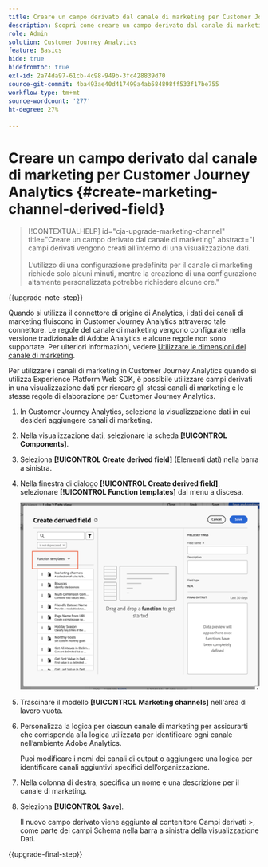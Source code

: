 ```yaml
---
title: Creare un campo derivato dal canale di marketing per Customer Journey Analytics
description: Scopri come creare un campo derivato dal canale di marketing per Customer Journey Analytics
role: Admin
solution: Customer Journey Analytics
feature: Basics
hide: true
hidefromtoc: true
exl-id: 2a74da97-61cb-4c98-949b-3fc428839d70
source-git-commit: 4ba493ae40d417499a4ab584898ff533f17be755
workflow-type: tm+mt
source-wordcount: '277'
ht-degree: 27%

---
```


# Creare un campo derivato dal canale di marketing per Customer Journey Analytics {#create-marketing-channel-derived-field}

<!-- markdownlint-disable MD034 -->

>[!CONTEXTUALHELP]
>id="cja-upgrade-marketing-channel"
>title="Creare un campo derivato dal canale di marketing"
>abstract="I campi derivati vengono creati all’interno di una visualizzazione dati.<br><br>L’utilizzo di una configurazione predefinita per il canale di marketing richiede solo alcuni minuti, mentre la creazione di una configurazione altamente personalizzata potrebbe richiedere alcune ore."

<!-- markdownlint-enable MD034 -->

{{upgrade-note-step}}

Quando si utilizza il connettore di origine di Analytics, i dati dei canali di marketing fluiscono in Customer Journey Analytics attraverso tale connettore. Le regole del canale di marketing vengono configurate nella versione tradizionale di Adobe Analytics e alcune regole non sono supportate. Per ulteriori informazioni, vedere [Utilizzare le dimensioni del canale di marketing](/help/use-cases/aa-data/marketing-channels.md).

Per utilizzare i canali di marketing in Customer Journey Analytics quando si utilizza Experience Platform Web SDK, è possibile utilizzare campi derivati in una visualizzazione dati per ricreare gli stessi canali di marketing e le stesse regole di elaborazione per Customer Journey Analytics.

1. In Customer Journey Analytics, seleziona la visualizzazione dati in cui desideri aggiungere canali di marketing.

1. Nella visualizzazione dati, selezionare la scheda **[!UICONTROL Components]**.

1. Seleziona **[!UICONTROL Create derived field]** (Elementi dati) nella barra a sinistra.

1. Nella finestra di dialogo **[!UICONTROL Create derived field]**, selezionare **[!UICONTROL Function templates]** dal menu a discesa.

   ![Creare modelli di funzione campo derivato](assets/derived-field-create.png)

1. Trascinare il modello **[!UICONTROL Marketing channels]** nell&#39;area di lavoro vuota.

1. Personalizza la logica per ciascun canale di marketing per assicurarti che corrisponda alla logica utilizzata per identificare ogni canale nell’ambiente Adobe Analytics.

   Puoi modificare i nomi dei canali di output o aggiungere una logica per identificare canali aggiuntivi specifici dell’organizzazione.

1. Nella colonna di destra, specifica un nome e una descrizione per il canale di marketing.

1. Seleziona **[!UICONTROL Save]**.

   Il nuovo campo derivato viene aggiunto al contenitore Campi derivati >, come parte dei campi Schema nella barra a sinistra della visualizzazione Dati.

{{upgrade-final-step}}
